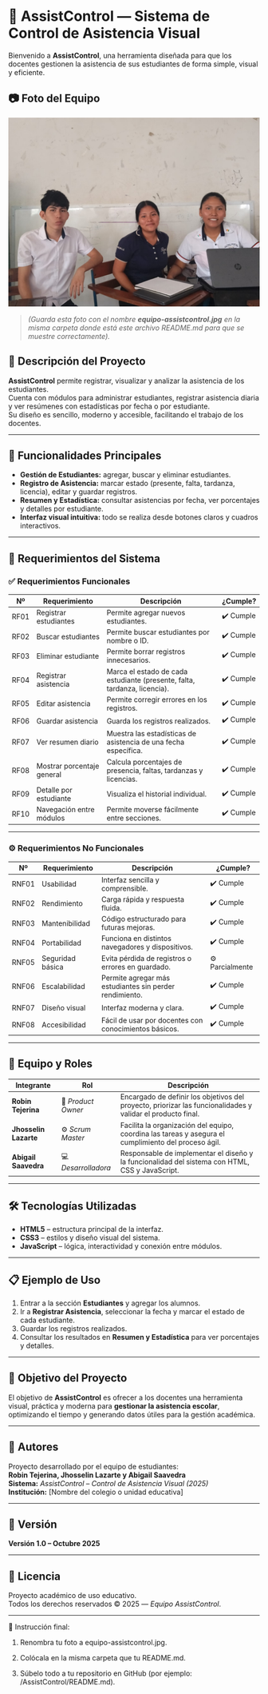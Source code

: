 
# 🧾 AssistControl — Sistema de Control de Asistencia Visual

Bienvenido a **AssistControl**, una herramienta diseñada para que los docentes gestionen la asistencia de sus estudiantes de forma simple, visual y eficiente.

## 📷 Foto del Equipo

![Equipo AssistControl](./image.png)
> *(Guarda esta foto con el nombre **equipo-assistcontrol.jpg** en la misma carpeta donde está este archivo README.md para que se muestre correctamente).*

## 🧾 Descripción del Proyecto

**AssistControl** permite registrar, visualizar y analizar la asistencia de los estudiantes.  
Cuenta con módulos para administrar estudiantes, registrar asistencia diaria y ver resúmenes con estadísticas por fecha o por estudiante.  
Su diseño es sencillo, moderno y accesible, facilitando el trabajo de los docentes.

---

## 🚀 Funcionalidades Principales

- **Gestión de Estudiantes:** agregar, buscar y eliminar estudiantes.
- **Registro de Asistencia:** marcar estado (presente, falta, tardanza, licencia), editar y guardar registros.
- **Resumen y Estadística:** consultar asistencias por fecha, ver porcentajes y detalles por estudiante.
- **Interfaz visual intuitiva:** todo se realiza desde botones claros y cuadros interactivos.

---

## 🧩 Requerimientos del Sistema

### ✅ Requerimientos Funcionales

| Nº | Requerimiento | Descripción | ¿Cumple? |
|----|----------------|-------------|-----------|
| RF01 | Registrar estudiantes | Permite agregar nuevos estudiantes. | ✔️ Cumple |
| RF02 | Buscar estudiantes | Permite buscar estudiantes por nombre o ID. | ✔️ Cumple |
| RF03 | Eliminar estudiante | Permite borrar registros innecesarios. | ✔️ Cumple |
| RF04 | Registrar asistencia | Marca el estado de cada estudiante (presente, falta, tardanza, licencia). | ✔️ Cumple |
| RF05 | Editar asistencia | Permite corregir errores en los registros. | ✔️ Cumple |
| RF06 | Guardar asistencia | Guarda los registros realizados. | ✔️ Cumple |
| RF07 | Ver resumen diario | Muestra las estadísticas de asistencia de una fecha específica. | ✔️ Cumple |
| RF08 | Mostrar porcentaje general | Calcula porcentajes de presencia, faltas, tardanzas y licencias. | ✔️ Cumple |
| RF09 | Detalle por estudiante | Visualiza el historial individual. | ✔️ Cumple |
| RF10 | Navegación entre módulos | Permite moverse fácilmente entre secciones. | ✔️ Cumple |

---

### ⚙️ Requerimientos No Funcionales

| Nº | Requerimiento | Descripción | ¿Cumple? |
|----|----------------|-------------|-----------|
| RNF01 | Usabilidad | Interfaz sencilla y comprensible. | ✔️ Cumple |
| RNF02 | Rendimiento | Carga rápida y respuesta fluida. | ✔️ Cumple |
| RNF03 | Mantenibilidad | Código estructurado para futuras mejoras. | ✔️ Cumple |
| RNF04 | Portabilidad | Funciona en distintos navegadores y dispositivos. | ✔️ Cumple |
| RNF05 | Seguridad básica | Evita pérdida de registros o errores en guardado. | ⚙️ Parcialmente |
| RNF06 | Escalabilidad | Permite agregar más estudiantes sin perder rendimiento. | ✔️ Cumple |
| RNF07 | Diseño visual | Interfaz moderna y clara. | ✔️ Cumple |
| RNF08 | Accesibilidad | Fácil de usar por docentes con conocimientos básicos. | ✔️ Cumple |

---

## 👥 Equipo y Roles

| Integrante | Rol | Descripción |
|-------------|------|-------------|
| **Robin Tejerina** | 🧠 *Product Owner* | Encargado de definir los objetivos del proyecto, priorizar las funcionalidades y validar el producto final. |
| **Jhosselin Lazarte** | ⚙️ *Scrum Master* | Facilita la organización del equipo, coordina las tareas y asegura el cumplimiento del proceso ágil. |
| **Abigail Saavedra** | 💻 *Desarrolladora* | Responsable de implementar el diseño y la funcionalidad del sistema con HTML, CSS y JavaScript. |

---

## 🛠️ Tecnologías Utilizadas

- **HTML5** – estructura principal de la interfaz.  
- **CSS3** – estilos y diseño visual del sistema.  
- **JavaScript** – lógica, interactividad y conexión entre módulos.

---

## 📋 Ejemplo de Uso

1. Entrar a la sección **Estudiantes** y agregar los alumnos.  
2. Ir a **Registrar Asistencia**, seleccionar la fecha y marcar el estado de cada estudiante.  
3. Guardar los registros realizados.  
4. Consultar los resultados en **Resumen y Estadística** para ver porcentajes y detalles.  

---

## 🎯 Objetivo del Proyecto

El objetivo de **AssistControl** es ofrecer a los docentes una herramienta visual, práctica y moderna para **gestionar la asistencia escolar**, optimizando el tiempo y generando datos útiles para la gestión académica.

---

## 👤 Autores

Proyecto desarrollado por el equipo de estudiantes:  
**Robin Tejerina, Jhosselin Lazarte y Abigail Saavedra**  
**Sistema:** *AssistControl – Control de Asistencia Visual (2025)*  
**Institución:** [Nombre del colegio o unidad educativa]  

---

## 📌 Versión

**Versión 1.0 – Octubre 2025**

---

## 📜 Licencia

Proyecto académico de uso educativo.  
Todos los derechos reservados © 2025 — *Equipo AssistControl*.


---

📌 Instrucción final:

1. Renombra tu foto a equipo-assistcontrol.jpg.


2. Colócala en la misma carpeta que tu README.md.


3. Súbelo todo a tu repositorio en GitHub (por ejemplo: /AssistControl/README.md).


